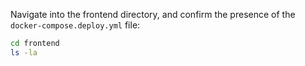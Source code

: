 Navigate into the frontend directory, and confirm the presence of the `docker-compose.deploy.yml` file:

```bash
cd frontend
ls -la

